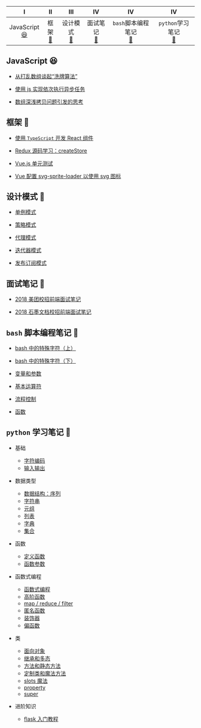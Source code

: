 <!-- ![](https://img.shields.io/badge/update-today-blue.svg) ![](https://img.shields.io/badge/gitbook-making-lightgrey.svg)</br> -->

|                         Ⅰ                          |              Ⅱ               |                 Ⅲ                  |                  Ⅳ                   |                   Ⅳ                   |                   Ⅳ                   |
| :------------------------------------------------: | :--------------------------: | :--------------------------------: | :----------------------------------: |  :----------------------------------: |  :----------------------------------: |
| JavaScript<br>[:satisfied:](#JavaScript-satisfied) | 框架<br>[:tada:](#框架-tada) | 设计模式<br>[:art:](#设计模式-art) | 面试笔记<br>[:memo:](#面试笔记-memo) | `bash`脚本编程笔记<br>[:hammer:](#bash脚本编程笔记-hammer) | `python`学习笔记<br>[:elephant:](#`python`学习笔记-elephant) |

## JavaScript :satisfied:

- [从打乱数组谈起“洗牌算法”](https://github.com/hyiron/daydayup/issues/17)

- [使用 js 实现依次执行异步任务](https://github.com/hyiron/daydayup/issues/14)

- [数组深浅拷贝问题引发的思考](https://github.com/hyiron/daydayup/issues/1)

## 框架 :tada:

- [使用 `TypeScript` 开发 React 组件](https://github.com/hyiron/daydayup/issues/15)

- [Redux 源码学习：createStore](https://github.com/hyiron/daydayup/issues/8)

- [Vue.js 单元测试](https://github.com/hyiron/daydayup/issues/11)

- [Vue 配置 svg-sprite-loader 以使用 svg 图标](https://github.com/hyiron/daydayup/issues/2)

## 设计模式 :art:

- [单例模式](./design-pattern/docs/singleton.md)

- [策略模式](./design-pattern/docs/strategy.md)

- [代理模式](./design-pattern/docs/proxy.md)

- [迭代器模式](./design-pattern/docs/itetable.md)

- [发布订阅模式](./design-pattern/docs/pubsub.md)

## 面试笔记 :memo:

- [2018 美团校招前端面试笔记](https://github.com/hyiron/daydayup/issues/12)

- [2018 石墨文档校招前端面试笔记](https://github.com/hyiron/daydayup/issues/13)

## `bash` 脚本编程笔记 :hammer:

- [bash 中的特殊字符（上）](./bash-script-programming/special-character/special-character_1.md)

- [bash 中的特殊字符（下）](./bash-script-programming/special-character/special-character_2.md)

- [变量和参数](./bash-script-programming/variable-param/README.md)

- [基本运算符](./bash-script-programming/basic-operator/README.md)

- [流程控制](./bash-script-programming/flow-control/README.md)

- [函数](./bash-script-programming/function/README.md)

## `python` 学习笔记 :elephant:

- 基础

  - [字符编码](./python-learning-note/basic/basic/字符编码.md)
  - [输入输出](./python-learning-note/basic/basic/输入输出.md)

- 数据类型

  - [数据结构：序列](./python-learning-note/basic/dataType/数据结构：序列.md)
  - [字符串](./python-learning-note/basic/dataType/字符串.md)
  - [元组](./python-learning-note/basic/dataType/元组.md)
  - [列表](./python-learning-note/basic/dataType/列表.md)
  - [字典](./python-learning-note/basic/dataType/字典.md)
  - [集合](./python-learning-note/basic/dataType/集合.md)

- 函数

  - [定义函数](./python-learning-note/basic/function/定义函数.md)
  - [函数参数](./python-learning-note/basic/function/函数参数.md)

- 函数式编程

  - [函数式编程](./python-learning-note/basic/functionalProgramming/函数式编程.md)
  - [高阶函数](./python-learning-note/basic/functionalProgramming/高阶函数.md)
  - [map / reduce / filter](./python-learning-note/basic/functionalProgramming/map_reduce_filter.md)
  - [匿名函数](./python-learning-note/basic/functionalProgramming/匿名函数.md)
  - [装饰器](./python-learning-note/basic/functionalProgramming/装饰器.md)
  - [偏函数](./python-learning-note/basic/functionalProgramming/偏函数.md)

- 类

  - [面向对象](./python-learning-note/basic/class/面向对象.md)
  - [继承和多态](./python-learning-note/basic/class/继承和多态.md)
  - [方法和静态方法](./python-learning-note/basic/class/方法和静态方法.md)
  - [定制类和魔法方法](./python-learning-note/basic/class/定制类和魔法方法.md)
  - [slots 魔法](./python-learning-note/basic/class/slots.md)
  - [property](./python-learning-note/basic/class/property.md)
  - [super](./python-learning-note/basic/class/super.md)

- 进阶知识
  - [flask 入门教程](./python-learning-note/advance/flask-demo/README.md)
